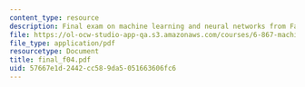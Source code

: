 ```yaml
---
content_type: resource
description: Final exam on machine learning and neural networks from Fall 2004.
file: https://ol-ocw-studio-app-qa.s3.amazonaws.com/courses/6-867-machine-learning-fall-2006/57667e1d2442cc589da5051663606fc6_final_f04.pdf
file_type: application/pdf
resourcetype: Document
title: final_f04.pdf
uid: 57667e1d-2442-cc58-9da5-051663606fc6
---
```

